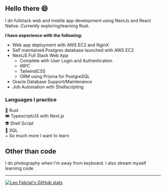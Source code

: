 ## Hello there :smile:

I do fullstack web and mobile app development using NextJs and React Native. Currently exploring/learning Rust.

**I have experience with the following:**
- Web app deployment with AWS EC2 and NginX
- Self maintained Postgres database launched with AWS EC2
- NextJS Full Stack Web App
  - Complete with User Login and Authentication
  - tRPC
  - TailwindCSS
  - ORM using Prisma for PostgreSQL
- Oracle Database Support/Maintenance
- Job Automation with Shellscripting

### Languages I practice
🦀 Rust\
🎟️ Typescript/JS with Next.js\
👽 Shell Script\
📣 SQL\
\+ So much more I want to learn

## Other than code
I do photography when I'm away from keyboard. I also stream myself learning code.

<!-- [![Rust Study](https://github-readme-stats.vercel.app/api/pin/?username=leofabrial&repo=rust_study&theme=dracula)](https://github.com/leofabrial/rust_study)\ -->
---
[![Leo Fabrial's GitHub stats](https://github-readme-stats.vercel.app/api?username=leofabrial&show_icons=true&theme=dracula)](https://github.com/leofabrial) 
<!-- [![Top Langs](https://github-readme-stats.vercel.app/api/top-langs/?username=leofabrial&theme=dracula)](https://github.com/leofabrial)   -->
